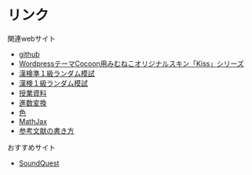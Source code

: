 # リンク
関連webサイト
- [github](https://github.com/mimneko)
- [WordpressテーマCocoon用みむねこオリジナルスキン「Kiss」シリーズ](https://mimneko.github.io/Kiss-Skins/)
- [漢検準１級ランダム模試](https://mimneko.github.io/kanken-semi1/)
- [漢検１級ランダム模試](https://mimneko.github.io/kanken-1/)
- [授業資料](https://mimneko.github.io/classroom/)
- [進数変換](https://mimneko.github.io/radix/)
- [色](https://mimneko.github.io/color/)
- [MathJax](https://mimneko.github.io/mimneko-note/math.html)
- [参考文献の書き方](https://mimneko.github.io/mimneko-note/reference.html)

おすすめサイト
- [SoundQuest](https://soundquest.jp/quest/)
